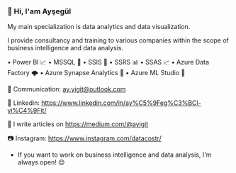 ### 👋 Hi, I'am Ayşegül

My main specialization is data analytics and data visualization. 

I provide consultancy and training to various companies within the scope of business intelligence and data analysis.


• Power BI 📈
• MSSQL 🐘
• SSIS 🤝
• SSRS 📊
• SSAS 📈
• Azure Data Factory 🌩️
• Azure Synapse Analytics 🌟
• Azure ML Studio 🤖



🤝 Communication: ay.yigit@outlook.com

🔗 Linkedin: https://www.linkedin.com/in/ay%C5%9Feg%C3%BCl-yi%C4%9Fit/

📝 I write articles on https://medium.com/@ayigit

📷 Instagram: https://www.instagram.com/datacostr/


* If you want to work on business intelligence and data analysis, I'm always open! 😊
